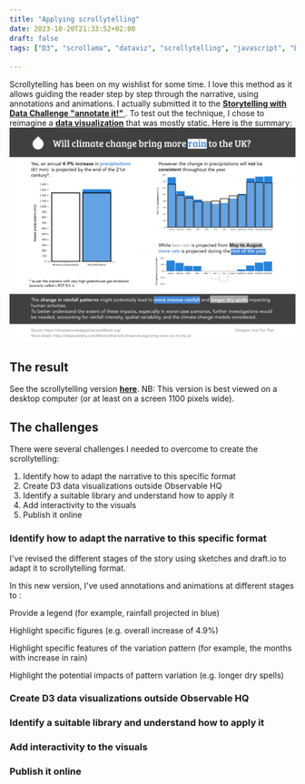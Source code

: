 ```yaml
---
title: "Applying scrollytelling"
date: 2023-10-20T21:33:52+02:00
draft: false
tags: ["D3", "scrollama", "dataviz", "scrollytelling", "javascript", "bar chart", "climate change", "UK", "rainfall"]

---
```


Scrollytelling has been on my wishlist for some time. I love this method as it allows guiding the reader step by step through the narrative, using annotations and animations. I actually submitted it to the __[Storytelling with Data Challenge "annotate it!" ](https://community.storytellingwithdata.com/challenges/oct-23-annotate-it/impact-of-climate-change-on-rainfall-in-the-uk-scr)__. To test out the technique, I chose to reimagine a __[data visualization](https://observablehq.com/@linetonthat/will-climate-change-bring-more-rain-to-the-uk)__ that was mostly static. Here is the summary:
![Text](/images/23-10_submission_SWD_2020-11.png)

## The result
See the scrollytelling version __[here](https://line-ton-that.github.io/UK_precipitations.html)__. NB: This version is best viewed on a desktop computer (or at least on a screen 1100 pixels wide).

## The challenges
There were several challenges I needed to overcome to create the scrollytelling:
1. Identify how to adapt the narrative to this specific format
2. Create D3 data visualizations outside Observable HQ
3. Identify a suitable library and understand how to apply it
4. Add interactivity to the visuals
5. Publish it online

### Identify how to adapt the narrative to this specific format
I've revised the different stages of the story using sketches and draft.io to adapt it to scrollytelling format.

In this new version, I've used annotations and animations at different stages to :

Provide a legend (for example, rainfall projected in blue)

Highlight specific figures (e.g. overall increase of 4.9%)

Highlight specific features of the variation pattern (for example, the months with increase in rain)

Highlight the potential impacts of pattern variation (e.g. longer dry spells)




### Create D3 data visualizations outside Observable HQ
### Identify a suitable library and understand how to apply it
### Add interactivity to the visuals
### Publish it online
